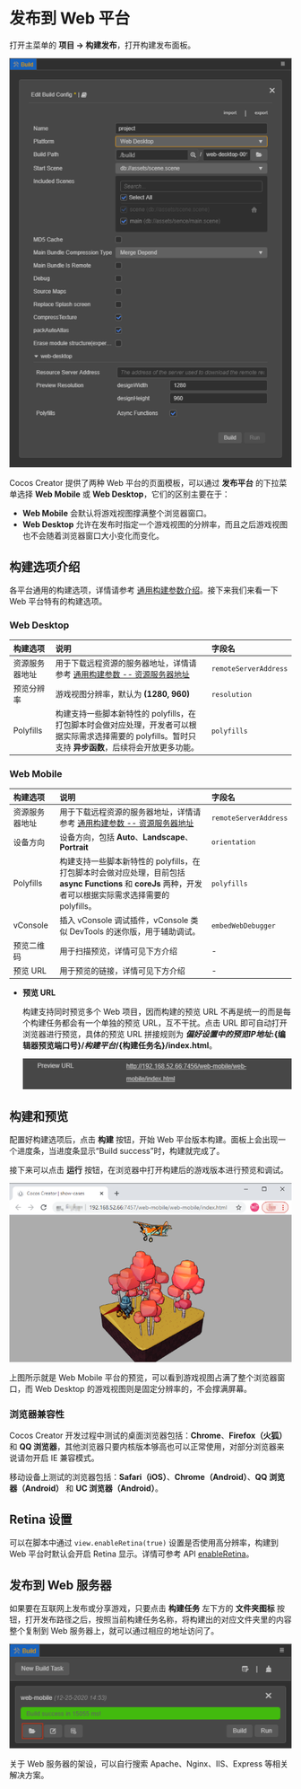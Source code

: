 # 发布到 Web 平台

打开主菜单的 **项目 -> 构建发布**，打开构建发布面板。

![](publish-web/web.png)

Cocos Creator 提供了两种 Web 平台的页面模板，可以通过 **发布平台** 的下拉菜单选择 **Web Mobile** 或 **Web Desktop**，它们的区别主要在于：
- **Web Mobile** 会默认将游戏视图撑满整个浏览器窗口。
- **Web Desktop** 允许在发布时指定一个游戏视图的分辨率，而且之后游戏视图也不会随着浏览器窗口大小变化而变化。

## 构建选项介绍

各平台通用的构建选项，详情请参考 [通用构建参数介绍](build-options.md)。接下来我们来看一下 Web 平台特有的构建选项。

### Web Desktop

| 构建选项 | 说明 | 字段名 |
| :--- | :--- | :--- |
| 资源服务器地址 | 用于下载远程资源的服务器地址，详情请参考 [通用构建参数 -- 资源服务器地址](build-options.md#%E8%B5%84%E6%BA%90%E6%9C%8D%E5%8A%A1%E5%99%A8%E5%9C%B0%E5%9D%80) | `remoteServerAddress` |
| 预览分辨率 | 游戏视图分辨率，默认为 **(1280, 960)** | `resolution` |
| Polyfills | 构建支持一些脚本新特性的 polyfills，在打包脚本时会做对应处理，开发者可以根据实际需求选择需要的 polyfills。暂时只支持 **异步函数**，后续将会开放更多功能。| `polyfills` |

### Web Mobile

| 构建选项 | 说明 | 字段名 |
| :--- | :--- | :--- |
| 资源服务器地址 | 用于下载远程资源的服务器地址，详情请参考 [通用构建参数 -- 资源服务器地址](build-options.md#%E8%B5%84%E6%BA%90%E6%9C%8D%E5%8A%A1%E5%99%A8%E5%9C%B0%E5%9D%80) | `remoteServerAddress` |
| 设备方向 | 设备方向，包括 **Auto**、**Landscape**、**Portrait** | `orientation` |
| Polyfills | 构建支持一些脚本新特性的 polyfills，在打包脚本时会做对应处理，目前包括 **async Functions** 和 **coreJs** 两种，开发者可以根据实际需求选择需要的 polyfills。 | `polyfills` |
| vConsole | 插入 vConsole 调试插件，vConsole 类似 DevTools 的迷你版，用于辅助调试。 | `embedWebDebugger` |
| 预览二维码 | 用于扫描预览，详情可见下方介绍 | - |
| 预览 URL | 用于预览的链接，详情可见下方介绍 | - |

- **预览 URL**

  构建支持同时预览多个 Web 项目，因而构建的预览 URL 不再是统一的而是每个构建任务都会有一个单独的预览 URL，互不干扰。点击 URL 即可自动打开浏览器进行预览，具体的预览 URL 拼接规则为 **${偏好设置中的预览 IP 地址}:${编辑器预览端口号}/${构建平台}/${构建任务名}/index.html**。

  ![](publish-web/preview-url.png)

## 构建和预览

配置好构建选项后，点击 **构建** 按钮，开始 Web 平台版本构建。面板上会出现一个进度条，当进度条显示“Build success”时，构建就完成了。

接下来可以点击 **运行** 按钮，在浏览器中打开构建后的游戏版本进行预览和调试。

![web mobile](publish-web/web-mobile.png)

上图所示就是 Web Mobile 平台的预览，可以看到游戏视图占满了整个浏览器窗口，而 Web Desktop 的游戏视图则是固定分辨率的，不会撑满屏幕。

### 浏览器兼容性

Cocos Creator 开发过程中测试的桌面浏览器包括：**Chrome**、**Firefox（火狐）** 和 **QQ 浏览器**，其他浏览器只要内核版本够高也可以正常使用，对部分浏览器来说请勿开启 IE 兼容模式。

移动设备上测试的浏览器包括：**Safari（iOS）**、**Chrome（Android）**、**QQ 浏览器（Android）** 和 **UC 浏览器（Android）**。

## Retina 设置

可以在脚本中通过 `view.enableRetina(true)` 设置是否使用高分辨率，构建到 Web 平台时默认会开启 Retina 显示。详情可参考 API [enableRetina](https://docs.cocos.com/creator/3.0/api/zh/classes/core.view-2.html#enableretina)。

## 发布到 Web 服务器

如果要在互联网上发布或分享游戏，只要点击 **构建任务** 左下方的 **文件夹图标** 按钮，打开发布路径之后，按照当前构建任务名称，将构建出的对应文件夹里的内容整个复制到 Web 服务器上，就可以通过相应的地址访问了。

![web mobile](publish-web/web-folder.png)

关于 Web 服务器的架设，可以自行搜索 Apache、Nginx、IIS、Express 等相关解决方案。
